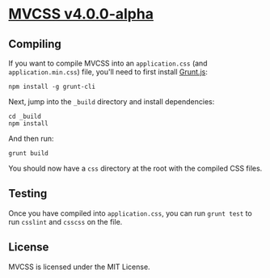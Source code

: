 # [MVCSS v4.0.0-alpha](http://mvcss.github.com)

## Compiling

If you want to compile MVCSS into an `application.css` (and `application.min.css`)
file, you'll need to first install [Grunt.js](http://gruntjs.com):

```shell
npm install -g grunt-cli
```

Next, jump into the `_build` directory and install dependencies:

```shell
cd _build
npm install
```

And then run:

```shell
grunt build
```

You should now have a `css` directory at the root with the compiled CSS files.

## Testing

Once you have compiled into `application.css`, you can run `grunt test` to run
`csslint` and `csscss` on the file.

## License
MVCSS is licensed under the MIT License.

